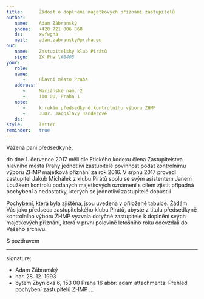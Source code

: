 ```yaml
---
title:      Žádost o doplnění majetkových přiznání zastupitelů
author:
   name:    Adam Zábranský
   phone:   +420 721 006 868
   ds:      xwfwgha
   mail:    adam.zabransky@praha.eu
our:
   name:    Zastupitelský klub Pirátů
   sign:    ZK Pha \#8405
your:
   role:    
   name:    
      -     Hlavní město Praha
   address:
      -     Mariánské nám. 2
      -     110 00, Praha 1
   note:
      -     k rukám předsedkyně kontrolního výboru ZHMP
      -     JUDr. Jaroslavy Janderové
   ds:      
style:      letter
reminder:   true
---
```


Vážená paní předsedkyně,

do dne 1. července 2017 měli dle Etického kodexu člena Zastupitelstva hlavního města Prahy jednotliví zastupitelé povinnost podat kontrolnímu výboru ZHMP majetková přiznání za rok 2016. V srpnu 2017 provedl zastupitel Jakub Michálek z klubu Pirátů spolu se svým asistentem Janem Loužkem kontrolu podaných majetkových oznámení s cílem zjistit případná pochybení a nedostatky, kterých se jednotliví zastupitelé dopustili.

Pochybení, která byla zjištěna, jsou uvedena v přiložené tabulce. Žádám Vás jako předseda zastupitelského klubu Pirátů, abyste z titulu předsedkyně kontrolního výboru ZHMP vyzvala dotyčné zastupitele k doplnění svých majetkových přiznání, která v první polovině letošního roku odevzdali do Vašeho archivu.

S pozdravem

---
signature:
  - Adam Zábranský
  - nar. 28. 12. 1993
  - bytem Zbynická 6, 153 00 Praha 16
abbr:       adam
attachments: Přehled pochybení zastupitelů ZHMP
...
